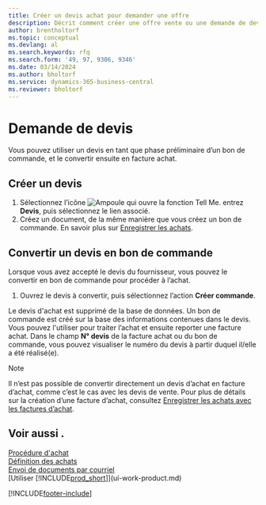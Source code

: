 ```yaml
---
title: Créer un devis achat pour demander une offre
description: Décrit comment créer une offre vente ou une demande de devis pour enregistrer l'offre que vous avez faite à un client pour vendre des produits dans certaines conditions.
author: brentholtorf
ms.topic: conceptual
ms.devlang: al
ms.search.keywords: rfq
ms.search.form: '49, 97, 9306, 9346'
ms.date: 03/14/2024
ms.author: bholtorf
ms.service: dynamics-365-business-central
ms.reviewer: bholtorf
---
```

# <a name="request-quotes"></a>Demande de devis

Vous pouvez utiliser un devis en tant que phase préliminaire d’un bon de commande, et le convertir ensuite en facture achat.

## <a name="create-a-purchase-quote"></a>Créer un devis

1. Sélectionnez l’icône ![Ampoule qui ouvre la fonction Tell Me.](media/ui-search/search_small.png "Dites-moi ce que vous voulez faire") entrez **Devis**, puis sélectionnez le lien associé.
2. Créez un document, de la même manière que vous créez un bon de commande. En savoir plus sur [Enregistrer les achats](purchasing-how-record-purchases.md).

## <a name="convert-a-purchase-quote-to-a-purchase-order"></a>Convertir un devis en bon de commande

Lorsque vous avez accepté le devis du fournisseur, vous pouvez le convertir en bon de commande pour procéder à l’achat.

1. Ouvrez le devis à convertir, puis sélectionnez l’action **Créer commande**.

Le devis d'achat est supprimé de la base de données. Un bon de commande est créé sur la base des informations contenues dans le devis. Vous pouvez l'utiliser pour traiter l’achat et ensuite reporter une facture achat. Dans le champ **N° devis** de la facture achat ou du bon de commande, vous pouvez visualiser le numéro du devis à partir duquel il/elle a été réalisé(e).

> [!NOTE]
> Il n’est pas possible de convertir directement un devis d’achat en facture d’achat, comme c’est le cas avec les devis de vente. Pour plus de détails sur la création d’une facture d’achat, consultez [Enregistrer les achats avec les factures d’achat](purchasing-how-record-purchases.md).

## <a name="see-also"></a>Voir aussi .

[Procédure d'achat](purchasing-manage-purchasing.md)  
[Définition des achats](purchasing-setup-purchasing.md)  
[Envoi de documents par courriel](ui-how-send-documents-email.md)  
[Utiliser [!INCLUDE[prod_short](includes/prod_short.md)]](ui-work-product.md)  

[!INCLUDE[footer-include](includes/footer-banner.md)]
